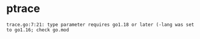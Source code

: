 # ptrace

```
trace.go:7:21: type parameter requires go1.18 or later (-lang was set to go1.16; check go.mod
```
